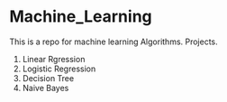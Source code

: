 # Machine_Learning
This is a repo for machine learning Algorithms.
Projects.
1. Linear Rgression
2. Logistic Regression
3. Decision Tree
4. Naive Bayes
